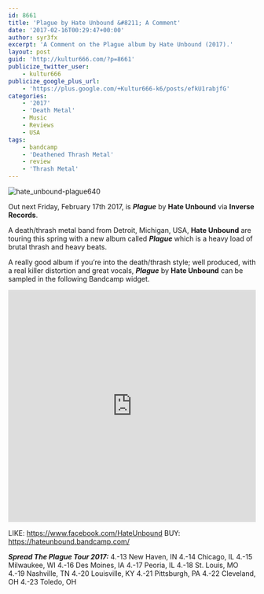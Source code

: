 ```yaml
---
id: 8661
title: 'Plague by Hate Unbound &#8211; A Comment'
date: '2017-02-16T00:29:47+00:00'
author: syr3fx
excerpt: 'A Comment on the Plague album by Hate Unbound (2017).'
layout: post
guid: 'http://kultur666.com/?p=8661'
publicize_twitter_user:
    - kultur666
publicize_google_plus_url:
    - 'https://plus.google.com/+Kultur666-k6/posts/efkU1rabjfG'
categories:
    - '2017'
    - 'Death Metal'
    - Music
    - Reviews
    - USA
tags:
    - bandcamp
    - 'Deathened Thrash Metal'
    - review
    - 'Thrash Metal'
---
```


![hate_unbound-plague640](http://localhost:8080/wp-content/uploads/2017/02/hate_unbound-plague640.jpg)

Out next Friday, February 17th 2017, is ***Plague*** by **Hate Unbound** via **Inverse Records**.

A death/thrash metal band from Detroit, Michigan, USA, **Hate Unbound** are touring this spring with a new album called ***Plague*** which is a heavy load of brutal thrash and heavy beats.

A really good album if you’re into the death/thrash style; well produced, with a real killer distortion and great vocals, ***Plague*** by **Hate Unbound** can be sampled in the following Bandcamp widget.

<iframe style="border: 0; width: 100%; height: 472px;" src="https://bandcamp.com/EmbeddedPlayer/album=1606111191/size=large/bgcol=333333/linkcol=e99708/tracklist=false/transparent=true/" seamless></iframe>

LIKE: <https://www.facebook.com/HateUnbound>
BUY: <https://hateunbound.bandcamp.com/>

***Spread The Plague Tour 2017:***
4.-13 New Haven, IN
4.-14 Chicago, IL
4.-15 Milwaukee, WI
4.-16 Des Moines, IA
4.-17 Peoria, IL
4.-18 St. Louis, MO
4.-19 Nashville, TN
4.-20 Louisville, KY
4.-21 Pittsburgh, PA
4.-22 Cleveland, OH
4.-23 Toledo, OH